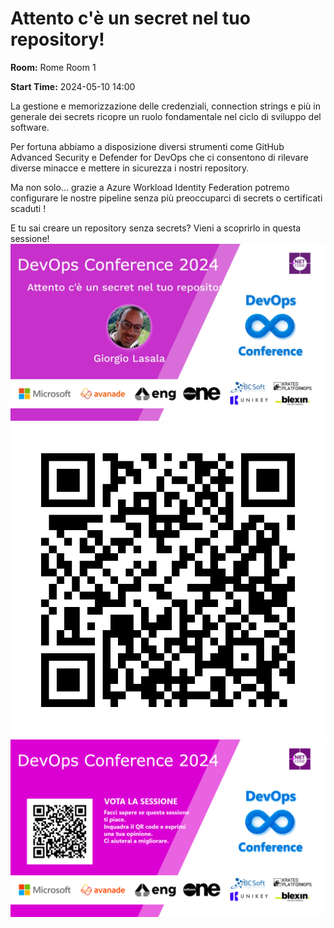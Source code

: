 # Attento c'è un secret nel tuo repository!
**Room:** Rome Room 1

**Start Time:** 2024-05-10 14:00

La gestione e memorizzazione delle credenziali, connection strings e più in generale dei secrets ricopre un ruolo fondamentale nel ciclo di sviluppo del software.

Per fortuna abbiamo a disposizione diversi strumenti come GitHub Advanced Security e Defender for DevOps che ci consentono di rilevare diverse minacce e mettere in sicurezza i nostri repository.

Ma non solo… grazie a Azure Workload Identity Federation potremo configurare le nostre pipeline senza più preoccuparci di secrets o certificati scaduti !

E tu sai creare un repository senza secrets? Vieni a scoprirlo in questa sessione!
![Banner](room1_14_00.jpeg 'SessionBanner')
![QR](qr.png 'Qr')
![Voting Banner](votingBanner.png 'Voting Banner')

